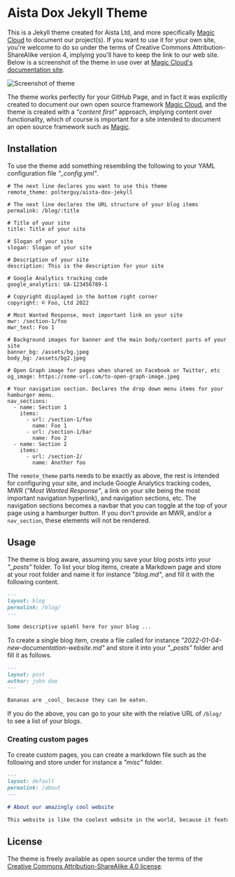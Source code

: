 
# Aista Dox Jekyll Theme

This is a Jekyll theme created for Aista Ltd, and more specifically [Magic Cloud](https://polterguy.github.io/) to
document our project(s). If you want to use it for your own site, you're welcome to do so under the terms of 
Creative Commons Attribution-ShareAlike version 4, implying you'll have to keep the link to our web site. Below
is a screenshot of the theme in use over at [Magic Cloud's documentation site](https://polterguy.github.io/).

![Screenshot of theme](https://raw.githubusercontent.com/polterguy/aista-dox-jekyll/master/screenshot.jpg)

The theme works perfectly for your GitHub Page, and in fact it was explicitly created to document our
own open source framework [Magic Cloud](https://github.com/polterguy/magic), and the theme is created
with a _"content first"_ approach, implying content over functionality, which of course is important
for a site intended to document an open source framework such as [Magic](https://polterguy.github.io).

## Installation

To use the theme add something resembling the following to your YAML configuration file _"\_config.yml"_.

```
# The next line declares you want to use this theme
remote_theme: polterguy/aista-dox-jekyll

# The next line declares the URL structure of your blog items
permalink: /blog/:title

# Title of your site
title: Title of your site

# Slogan of your site
slogan: Slogan of your site

# Description of your site
description: This is the description for your site

# Google Analytics tracking code
google_analytics: UA-123456789-1

# Copyright displayed in the bottom right corner
copyright: © Foo, Ltd 2022

# Most Wanted Response, most important link on your site
mwr: /section-1/foo
mwr_text: Foo 1

# Background images for banner and the main body/content parts of your site
banner_bg: /assets/bg.jpeg
body_bg: /assets/bg2.jpeg

# Open Graph image for pages when shared on Facebook or Twitter, etc
og_image: https://some-url.com/to-open-graph-image.jpeg

# Your navigation section. Declares the drop down menu items for your hamburger menu.
nav_sections:
  - name: Section 1
    items:
      - url: /section-1/foo
        name: Foo 1
      - url: /section-1/bar
        name: Foo 2
  - name: Section 2
    items:
      - url: /section-2/
        name: Another foo
```

The `remote_theme` parts needs to be exactly as above, the rest is intended for configuring your site, and include
Google Analytics tracking codes, MWR (_"Most Wanted Response"_, a link on your site being the most important navigation hyperlink),
and navigation sections, etc. The navigation sections becomes a navbar that you can toggle at the top of your page
using a hamburger button. If you don't provide an MWR, and/or a `nav_section`, these elements will not be rendered.

## Usage

The theme is blog aware, assuming you save your blog posts into your _"\_posts"_ folder. To list your blog items, create
a Markdown page and store at your root folder and name it for instance _"blog.md"_, and fill it with the following content.

```markdown
---
layout: blog
permalink: /blog/
---

Some descriptive spiehl here for your blog ...

```

To create a single blog item, create a file called for instance _"2022-01-04-new-documentation-website.md"_ and store it
into your _"\_posts"_ folder and fill it as follows.

```markdown
---
layout: post
author: john doe
---

Bananas are _cool_ because they can be eaten.
```

If you do the above, you can go to your site with the relative URL of `/blog/` to see a list of your blogs.

### Creating custom pages

To create custom pages, you can create a markdown file such as the following and store under for instance
a _"misc"_ folder.

```markdown
---
layout: default
permalink: /about
---

# About our amazingly cool website

This website is like the coolest website in the world, because it features Bananas!
```

## License

The theme is freely available as open source under the terms of the [Creative Commons Attribution-ShareAlike 4.0 license](https://creativecommons.org/licenses/by-sa/4.0/legalcode).

